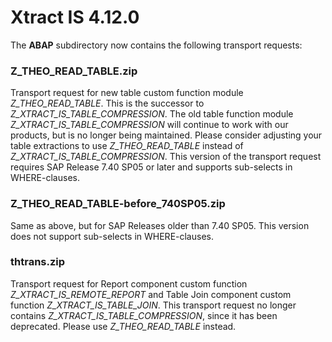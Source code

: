 # Xtract IS 4.12.0

The **ABAP** subdirectory now contains the following transport requests:

### Z_THEO_READ_TABLE.zip
Transport request for new table custom function module *Z_THEO_READ_TABLE*. This is the successor to *Z_XTRACT_IS_TABLE_COMPRESSION*.
The old table function module *Z_XTRACT_IS_TABLE_COMPRESSION* will continue to work with our products, but is no longer being maintained. Please consider adjusting your table extractions to use *Z_THEO_READ_TABLE* instead of *Z_XTRACT_IS_TABLE_COMPRESSION*.
This version of the transport request requires SAP Release 7.40 SP05 or later and supports sub-selects in WHERE-clauses.

### Z_THEO_READ_TABLE-before_740SP05.zip
Same as above, but for SAP Releases older than 7.40 SP05. This version does not support sub-selects in WHERE-clauses.

### thtrans.zip
Transport request for Report component custom function *Z_XTRACT_IS_REMOTE_REPORT* and Table Join component custom function *Z_XTRACT_IS_TABLE_JOIN*. This transport request no longer contains *Z_XTRACT_IS_TABLE_COMPRESSION*, since it has been deprecated. Please use *Z_THEO_READ_TABLE* instead.
